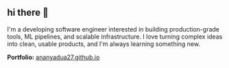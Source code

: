 ## hi there 👋

I'm a developing software engineer interested in building production-grade tools, ML pipelines, and scalable infrastructure. I love turning complex ideas into clean, usable products, and I'm always learning something new.

**Portfolio:** [ananyadua27.github.io](https://ananyadua27.github.io/my-website/)  
